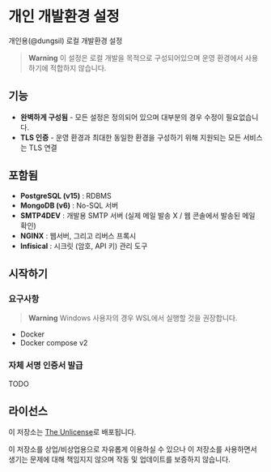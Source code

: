 # 개인 개발환경 설정
개인용(@dungsil) 로컬 개발환경 설정

> **Warning**
> 이 설정은 로컬 개발을 목적으로 구성되어있으며 운영 환경에서 사용하기에 적합하지 않습니다.

## 기능
 - **완벽하게 구성됨** - 모든 설정은 정의되어 있으며 대부분의 경우 수정이 필요없습니다.
 - **TLS 인증** - 운영 환경과 최대한 동일한 환경을 구성하기 위해 지원되는 모든 서비스는 TLS 연결

## 포함됨
 - **PostgreSQL (v15)** : RDBMS
 - **MongoDB (v6)** : No-SQL 서버
 - **SMTP4DEV** : 개발용 SMTP 서버 (실제 메일 발송 X / 웹 콘솔에서 발송된 메일 확인)
 - **NGINX** : 웹서버, 그리고 리버스 프록시
 - **Infisical** : 시크릿 (암호, API 키) 관리 도구

## 시작하기

### 요구사항
> **Warning**
> Windows 사용자의 경우 WSL에서 실행할 것을 권장합니다.
 - Docker
 - Docker compose v2

### 자체 서명 인증서 발급
TODO

## 라이선스
이 저장소는 [The Unlicense](https://choosealicense.com/licenses/unlicense/)로 배포됩니다.

이 저장소를 상업/비상업용으로 자유롭게 이용하실 수 있으나 이 저장소를 사용하면서 생기는 문제에 대해 책임지지 않으며 작동 및 업데이트를 보증하지 않습니다.
